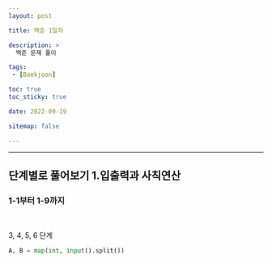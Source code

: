 ```yaml
---
layout: post

title: 백준 1일차

description: >
  백준 문제 풀이

tags:
 - [Baekjoon]

toc: true
toc_sticky: true

date: 2022-09-19

sitemap: false

---
```

---

## 단계별로 풀어보기 1.입출력과 사칙연산 
### 1-1부터 1-9까지
<br/>

3, 4, 5, 6 단계  
```python
A, B = map(int, input().split())
```


